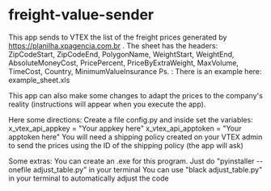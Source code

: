 # freight-value-sender
This app sends to VTEX the list of the freight prices generated by https://planilha.xpagencia.com.br . 
The sheet has the headers: ZipCodeStart, ZipCodeEnd, PolygonName, WeightStart, WeightEnd, AbsoluteMoneyCost, PricePercent, PriceByExtraWeight, MaxVolume, TimeCost, Country, MinimumValueInsurance
Ps. : There is an example here: example_sheet.xls

This app can also make some changes to adapt the prices to the company's reality (instructions will appear when you execute the app).

Here some directions:
Create a file config.py and inside set the variables:
x_vtex_api_appkey = "Your appkey here"
x_vtex_api_apptoken = "Your apptoken here"
You will need a shipping policy created on your VTEX admin to send the prices using the ID of the shipping policy (the app will ask)

Some extras:
You can create an .exe for this program. Just do "pyinstaller --onefile adjust_table.py" in your terminal
You can use "black adjust_table.py" in your terminal to automatically adjust the code